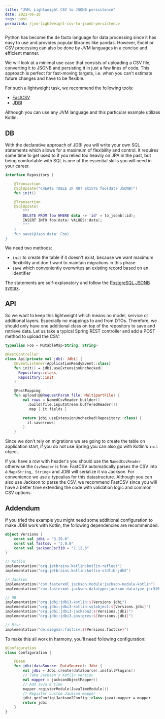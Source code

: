 ```yaml
---
title: "JVM: Lightweight CSV to JSONB persistence"
date: 2021-06-10
tags: post
permalink: /jvm-lightweight-csv-to-jsonb-persistence
---
```


Python has become the de facto language for data processing since it has easy to use and provides popular libraries like pandas. However, Excel or CSV processing can also be done by JVM languages in a concise and efficient manner.

We will look at a minimal use case that consists of uploading a CSV file, converting it to JSONB and persisting it in just a few lines of code. This approach is perfect for fast-moving targets, i.e. when you can't estimate future changes and have to be flexible.

For such a lightweight task, we recommend the following tools:

- [FastCSV](https://github.com/osiegmar/FastCSV)
- [JDBI](https://jdbi.org/)

Although you can use any JVM language and this particular example utilizes Kotlin.

## DB

With the declarative approach of JDBI you will write your own SQL statements which allows for a maximum of flexibility and control. It requires some time to get used to if you relied too heavily on JPA in the past, but being comfortable with SQL is one of the essential skills you will need in your career.

```kotlin
interface Repository {

    @Transaction
    @SqlUpdate("CREATE TABLE IF NOT EXISTS foo(data JSONB)")
    fun init()

    @Transaction
    @SqlUpdate(
        """
        DELETE FROM foo WHERE data -> 'id' = to_jsonb(:id);
        INSERT INTO foo(data) VALUES(:data);
        """
    )
    fun save(@Json data: Foo)
}
```

We need two methods:

- `init` to create the table if it doesn't exist, because we want maximum flexibility and don't want to maintain migrations in this phase
- `save` which conveniently overwrites an existing record based on an identifier

The statements are self-explanatory and follow the [PostgreSQL JSONB syntax](https://www.postgresql.org/docs/9.4/functions-json.html).

## API

So we want to keep this lightweight which means no model, service or additional layers. Especially no mappings to and from DTOs. Therefore, we should only have one additional class on top of the repository to save and retrieve data. Let us take a typical Spring REST controller and add a POST method to upload the CSV:

```kotlin
typealias Foo = MutableMap<String, String>

@RestController
class Api(private val jdbi: Jdbi) {
    @EventListener(ApplicationReadyEvent::class)
    fun init() = jdbi.useExtensionUnchecked(
      Repository::class,
      Repository::init
    )

    @PostMapping
    fun upload(@@RequestParam file: MultipartFile) {
        val rows = NamedCsvReader.builder()
          .build(file.inputStream.bufferedReader())
          .map { it.fields }

        return jdbi.useExtensionUnchecked(Repository::class) {
          it.save(rows)
        }
    }
```

Since we don't rely on migrations we are going to create the table on application start, if you do not use Spring you can also go with Kotlin's `init` object.

If you have a row with header's you should use the `NamedCsvReader` otherwise the `CsvReader` is fine. FastCSV automatically parses the CSV into a `Map<String, String>` and JDBI will serialize it via Jackson. For convenience we use a typealias for this datastructure. Although you can also use Jackson to parse the CSV, we recommend FastCSV since you will have a better time extending the code with validation logic and common CSV options.

## Addendum

If you tried the example you might need some additional configuration to make JDBI work with Kotlin, the following dependencies are recommended:

```kotlin
object Versions {
    const val jdbi = "3.20.0"
    const val fastcsv = "2.0.0"
    const val jacksonJsr310 = "2.12.3"
}

// Kotlin
implementation("org.jetbrains.kotlin:kotlin-reflect")
implementation("org.jetbrains.kotlin:kotlin-stdlib-jdk8")

// Jackson
implementation("com.fasterxml.jackson.module:jackson-module-kotlin")
implementation("com.fasterxml.jackson.datatype:jackson-datatype-jsr310:${Versions.jacksonJsr310}")

// DB
implementation("org.jdbi:jdbi3-kotlin:${Versions.jdbi")
implementation("org.jdbi:jdbi3-kotlin-sqlobject:${Versions.jdbi}")
implementation("org.jdbi:jdbi3-jackson2:${Versions.jdbi}")
implementation("org.jdbi:jdbi3-postgres:${Versions.jdbi}")

// Misc
implementation("de.siegmar:fastcsv:${Versions.fastcsv}")
```

To make this all work in harmony, you'll need following configuration:

```kotlin
@Configuration
class Configuration {

    @Bean
    fun jdbi(dataSource: DataSource): Jdbi {
        val jdbi = Jdbi.create(dataSource).installPlugins()
        // Take Jackson's Kotlin version
        val mapper = jacksonObjectMapper()
        // Add Java 8 time
        mapper.registerModule(JavaTimeModule())
        // Register custom Jackson mapper
        jdbi.getConfig(Jackson2Config::class.java).mapper = mapper
        return jdbi
    }
}
```
